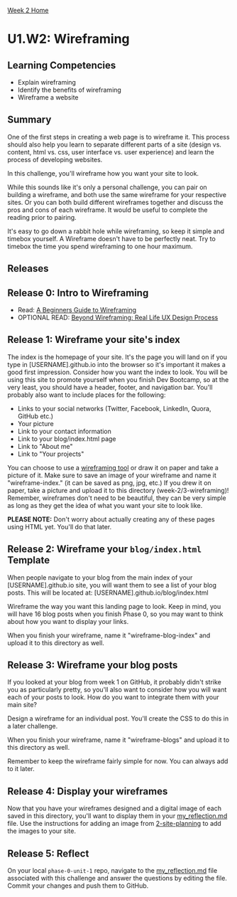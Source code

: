 [Week 2 Home](../)

# U1.W2: Wireframing

## Learning Competencies
- Explain wireframing
- Identify the benefits of wireframing
- Wireframe a website

## Summary

One of the first steps in creating a web page is to wireframe it. This process should also help you learn to separate different parts of a site (design vs. content, html vs. css, user interface vs. user experience) and learn the process of developing websites.

In this challenge, you'll wireframe how you want your site to look.

While this sounds like it's only a personal challenge, you can pair on building a wireframe, and both use the same wireframe for your respective sites. Or you can both build different wireframes together and discuss the pros and cons of each wireframe. It would be useful to complete the reading prior to pairing.

It's easy to go down a rabbit hole while wireframing, so keep it simple and timebox yourself. A Wireframe doesn't have to be perfectly neat. Try to timebox the time you spend wireframing to one hour maximum.

## Releases

## Release 0: Intro to Wireframing

- Read: [A Beginners Guide to Wireframing](http://webdesign.tutsplus.com/tutorials/a-beginners-guide-to-wireframing--webdesign-7399)
- OPTIONAL READ: [Beyond Wireframing: Real Life UX Design Process](http://uxdesign.smashingmagazine.com/2012/08/29/beyond-wireframing-real-life-ux-design-process/)

## Release 1: Wireframe your site's index
The index is the homepage of your site. It's the page you will land on if you type in [USERNAME].github.io into the browser so it's important it makes a good first impression. Consider how you want the index to look. You will be using this site to promote yourself when you finish Dev Bootcamp, so at the very least, you should have a header, footer, and navigation bar. You'll probably also want to include places for the following:

  - Links to your social networks (Twitter, Facebook, LinkedIn, Quora, GitHub etc.)
  - Your picture
  - Link to your contact information
  - Link to your blog/index.html page
  - Link to "About me"
  - Link to "Your projects"

You can choose to use a [wireframing tool](http://mashable.com/2010/07/15/wireframing-tools/) or draw it on paper and take a picture of it. Make sure to save an image of your wireframe and name it "wireframe-index." (it can be saved as png, jpg, etc.) If you drew it on paper, take a picture and upload it to this directory (week-2/3-wireframing)! Remember, wireframes don't need to be beautiful, they can be very simple as long as they get the idea of what you want your site to look like.

**PLEASE NOTE:** Don't worry about actually creating any of these pages using HTML yet. You'll do that later.

## Release 2: Wireframe your `blog/index.html` Template

When people navigate to your blog from the main index of your [USERNAME].github.io site, you will want them to see a list of your blog posts. This will be located at: [USERNAME].github.io/blog/index.html

Wireframe the way you want this landing page to look. Keep in mind, you will have 16 blog posts when you finish Phase 0, so you may want to think about how you want to display your links.

When you finish your wireframe, name it "wireframe-blog-index" and upload it to this directory as well.

## Release 3: Wireframe your blog posts

If you looked at your blog from week 1 on GitHub, it probably didn't strike you as particularly pretty, so you'll also want to consider how you will want each of your posts to look. How do you want to integrate them with your main site?

Design a wireframe for an individual post. You'll create the CSS to do this in a later challenge.

When you finish your wireframe, name it "wireframe-blogs" and upload it to this directory as well.

Remember to keep the wireframe fairly simple for now. You can always add to it later.

## Release 4: Display your wireframes

Now that you have your wireframes designed and a digital image of each saved in this directory, you'll want to display them in your [my_reflection.md](my_reflection.md) file. Use the instructions for adding an image from [2-site-planning](../site-planning) to add the images to your site.

## Release 5: Reflect
On your local `phase-0-unit-1` repo, navigate to the [my_reflection.md](my_reflection.md) file associated with this challenge and answer the questions by editing the file. Commit your changes and push them to GitHub.
